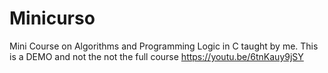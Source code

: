 # Minicurso
Mini Course on Algorithms and Programming Logic in C taught by me. This is a DEMO and not the not the full course
https://youtu.be/6tnKauy9jSY
